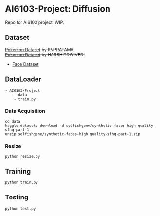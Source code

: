 # AI6103-Project: Diffusion
Repo for AI6103 project. WIP.


## Dataset
~~[Pokemon Dataset](https://www.kaggle.com/datasets/kvpratama/pokemon-images-dataset?resource=download) by KVPRATAMA~~  
~~[Pokemon Dataset](https://www.kaggle.com/datasets/thedagger/pokemon-generation-one) by HARSHITDWIVEDI~~
- [Face Dataset](https://www.kaggle.com/datasets/selfishgene/synthetic-faces-high-quality-sfhq-part-1)

## DataLoader
```text
- AI6103-Project
    - data
    - train.py
```
### Data Acquisition
```shell
cd data
kaggle datasets download -d selfishgene/synthetic-faces-high-quality-sfhq-part-1
unzip selfishgene/synthetic-faces-high-quality-sfhq-part-1.zip
```
### Resize
```shell
python resize.py
```
## Training
`python train.py`

## Testing
`python test.py`
